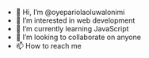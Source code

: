 - 👋 Hi, I’m @oyepariolaoluwalonimi
- 👀 I’m interested in web development 
- 🌱 I’m currently learning JavaScript 
- 💞️ I’m looking to collaborate on anyone
- 📫 How to reach me 

<!---
oyepariolaoluwalonimi/oyepariolaoluwalonimi is a ✨ special ✨ repository because its `README.md` (this file) appears on your GitHub profile.
You can click the Preview link to take a look at your changes.
--->
